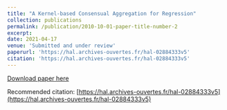 ```yaml
---
title: "A Kernel-based Consensual Aggregation for Regression"
collection: publications
permalink: /publication/2010-10-01-paper-title-number-2
excerpt: 
date: 2021-04-17
venue: 'Submitted and under review'
paperurl: 'https://hal.archives-ouvertes.fr/hal-02884333v5'
citation: 'https://hal.archives-ouvertes.fr/hal-02884333v5'
---
```


[Download paper here](https://hal.archives-ouvertes.fr/hal-02884333v5)

Recommended citation: [https://hal.archives-ouvertes.fr/hal-02884333v5](https://hal.archives-ouvertes.fr/hal-02884333v5)
